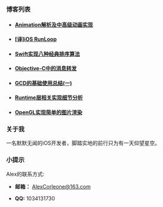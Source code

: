 


### 博客列表

- ####  [Animation解析及中高级动画实现](/docs/Blogs/AlexBlogAnimation20190623.md)

- #### [[译]iOS RunLoop](https://juejin.im/post/59cc46e65188256fbd43a216)

- #### [Swift实现八种经典排序算法](https://juejin.im/post/5aca4449518825555d478a00)

- #### [Objective-C中的消息转发](https://www.jianshu.com/p/662e5cd6570f) 

- #### [GCD的基础使用总结(一)](https://www.jianshu.com/p/3473c32790a2) 

- #### [Runtime层相关实现细节分析](/docs/Blogs/AlexBlogRuntime20190623.md) 
    
- #### [OpenGL实现简单的图片渲染](/docs/Blogs/AlexBlogOpenGLRenderImage20190810.md)


### 关于我

一名默默无闻的iOS开发者，脚踏实地的前行只为有一天仰望星空。


### 小提示

Alex的联系方式:

- **邮箱：** AlexCorleone@163.com

- **QQ:** 1034131730
